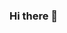 ### Hi there 👋

<!--
**AvoidingShocks/avoidingshocks** is a ✨ _special_ ✨ repository because its `README.md` (this file) appears on your GitHub profile. -->


